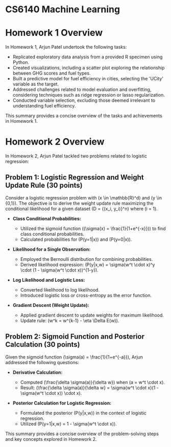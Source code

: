 # CS6140 Machine Learning

# Homework 1 Overview

In Homework 1, Arjun Patel undertook the following tasks:

- Replicated exploratory data analysis from a provided R specimen using Python.
- Created visualizations, including a scatter plot exploring the relationship between GHG scores and fuel types.
- Built a predictive model for fuel efficiency in cities, selecting the 'UCity' variable as the target.
- Addressed challenges related to model evaluation and overfitting, considering techniques such as ridge regression or lasso regularization.
- Conducted variable selection, excluding those deemed irrelevant to understanding fuel efficiency.

This summary provides a concise overview of the tasks and achievements in Homework 1.

# Homework 2 Overview

In Homework 2, Arjun Patel tackled two problems related to logistic regression:

## Problem 1: Logistic Regression and Weight Update Rule (30 points)

Consider a logistic regression problem with \(x \in \mathbb{R}^d\) and \(y \in \{0,1\}\). The objective is to derive the weight update rule maximizing the conditional likelihood for a given dataset \(D = \{(x_i, y_i)\}^n\) where \(i = 1\).

- **Class Conditional Probabilities:**
  - Utilized the sigmoid function (\(\sigma(x) = \frac{1}{1+e^{-x}}\)) to find class conditional probabilities.
  - Calculated probabilities for \(P(y=1|x)\) and \(P(y=0|x)\).

- **Likelihood for a Single Observation:**
  - Employed the Bernoulli distribution for combining probabilities.
  - Derived likelihood expression: \(P(y|x,w) = \sigma(w^t \cdot x)^y \cdot (1 - \sigma(w^t \cdot x))^{1-y}\).

- **Log Likelihood and Logistic Loss:**
  - Converted likelihood to log likelihood.
  - Introduced logistic loss or cross-entropy as the error function.

- **Gradient Descent (Weight Update):**
  - Applied gradient descent to update weights for maximum likelihood.
  - Update rule: \(w^k = w^{k-1} - \eta \Delta E(w)\).

## Problem 2: Sigmoid Function and Posterior Calculation (30 points)

Given the sigmoid function \(\sigma(a) = \frac{1}{1+e^{-a}}\), Arjun addressed the following questions:

- **Derivative Calculation:**
  - Computed \(\frac{\delta \sigma(a)}{\delta w}\) when \(a = w^t \cdot x\).
  - Result: \(\frac{\delta \sigma(a)}{\delta w} = \sigma(w^t \cdot x)(1 - \sigma(w^t \cdot x)) \cdot x\).

- **Posterior Calculation for Logistic Regression:**
  - Formulated the posterior \(P(y|x,w)\) in the context of logistic regression.
  - Utilized \(P(y=1|x,w) = 1 - \sigma(w^t \cdot x)\).

This summary provides a concise overview of the problem-solving steps and key concepts explored in Homework 2.

